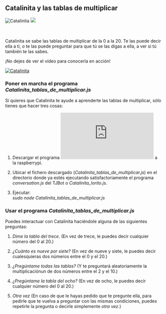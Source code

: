 

## Catalinita y las tablas de multiplicar

![Catalinita](https://github.com/watsonvaclase/Propuestas/blob/master/Catalinita/Catalinita.png)
<img src="github.com/watsonvaclase/Propuestas/blob/master/Catalinita/Catalinita.png" id=""> <br> <br>
<br>

Catalinita se sabe las tablas de multiplicar de la 0 a la 20. Te las puede decir ella a ti, o te las puede preguntar para que tú se las digas a ella, a ver si tú también te las sabes.

¡No dejes de ver el vídeo para conocerla en acción!

[![Catalinita](https://github.com/watsonvaclase/Propuestas/blob/master/Catalinita/Catalinita_video.png)](https://youtu.be/Bt_0hJaireo)

### Poner en marcha el programa _Catalinita\_tablas\_de\_multiplicar.js_
Si quieres que Catalinita te ayude a aprenderte las tablas de multiplicar, sólo tienes que hacer tres cosas:

1) Descargar el programa ![Catalinita_tablas_de_multiplicar.js](https://github.com/watsonvaclase/Propuestas/blob/master/Catalinita/Catalinita_tablas_de_multiplicar.js) a la raspberrypi.

2) Ubicar el fichero descargado (_Catalinita\_tablas\_de\_multiplicar.js_) en el directorio donde ya estés ejecutando satisfactoriamente el programa _conversation.js_ del TJBot o _Catalinita\_lorito.js_.

3) Ejecutar: <br>
_sudo node Catalinita\_tablas\_de\_multiplicar.js_

### Usar el programa _Catalinita\_tablas\_de\_multiplicar.js_
Puedes interactuar con Catalinita haciéndole alguna de las siguientes preguntas:

1) _Dime la tabla del trece_. (En vez de trece, le puedes decir cualquier número del 0 al 20.) 

2) _¿Cuánto es nueve por siete?_ (En vez de nueve y siete, le puedes decir cualesquieras dos números entre el 0 y el 20.)

3) _¿Pregúntame todas las tablas?_ (Y te preguntará aleatoriamente la multiplicaciónun de dos números entre el 2 y el 10.)

4) _¿Pregúntame la tabla del ocho?_ (En vez de ocho, le puedes decir cualquier número del 0 al 20.)

5) _Otra vez_ (En caso de que le hayas pedido que te pregunte ella, para pedirle que te vuelva a preguntar con las mismas condiciones, puedes repetirle la pregunta o decirle simplemente _otra vez_.)


